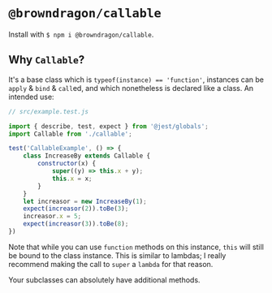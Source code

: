 # `@browndragon/callable`

Install with `$ npm i @browndragon/callable`.

## Why `Callable`?
It's a base class which is `typeof(instance) == 'function'`, instances can be `apply` & `bind` & `call`ed, and which nonetheless is declared like a class. An intended use:
```js
// src/example.test.js

import { describe, test, expect } from '@jest/globals';
import Callable from './callable';

test('CallableExample', () => {
    class IncreaseBy extends Callable {
        constructor(x) {
            super((y) => this.x + y);
            this.x = x;
        }
    }
    let increasor = new IncreaseBy(1);
    expect(increasor(2)).toBe(3);
    increasor.x = 5;
    expect(increasor(3)).toBe(8);
})
```
Note that while you can use `function` methods on this instance, `this` will still be bound to the class instance. This is similar to lambdas; I really recommend making the call to `super` a `lambda` for that reason.

Your subclasses can absolutely have additional methods.
